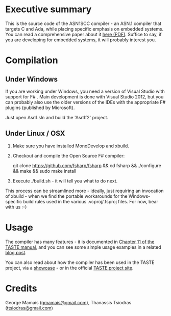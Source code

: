Executive summary
=================

This is the source code of the ASN1SCC compiler - an ASN.1 compiler that targets C and Ada, while placing specific emphasis on embedded systems. You can read a comprehensive paper about it [here (PDF)](http://www.erts2012.org/site/0p2ruc89/7c-4.pdf). Suffice to say, if you are developing for embedded systems, it will probably interest you.

Compilation
===========

## Under Windows

If you are working under Windows, you need a version of Visual Studio with support for F# . Main development is done with Visual Studio 2012, but you can probably also use the older versions of the IDEs with the appropriate F# plugins (published by Microsoft).

Just open Asn1.sln and build the 'Asn1f2' project.

## Under Linux / OSX

1. Make sure you have installed MonoDevelop and xbuild.
2. Checkout and compile the Open Source F# compiler:

    git clone https://github.com/fsharp/fsharp && cd fsharp && ./configure && make && sudo make install 

3. Execute ./build.sh - it will tell you what to do next.

This process can be streamlined more - ideally, just requiring an invocation of xbuild - when we find the portable workarounds for the Windows-specific build rules used in the various .vcproj/.fsproj files. For now, bear with us :-)

Usage
=====

The compiler has many features - it is documented in [Chapter 11 of the TASTE manual](http://download.tuxfamily.org/taste/snapshots/doc/taste-documentation-current.pdf), and you can see some simple usage examples in a related [blog post](http://users.softlab.ece.ntua.gr/~ttsiod/asn1.html).

You can also read about how the compiler has been used in the TASTE project, via a [showcase](http://www.semantix.gr/assert/) - or in the official [TASTE project site](http://taste.tuxfamily.org).

Credits
=======
George Mamais (gmamais@gmail.com), Thanassis Tsiodras (ttsiodras@gmail.com)
